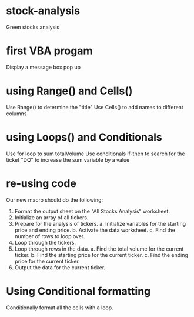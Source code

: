 # stock-analysis
Green stocks analysis

# first VBA progam
Display a message box pop up

# using Range() and Cells()
Use Range() to determine the "title"
Use Cells() to add names to different columns

# using Loops() and Conditionals
Use for loop to sum totalVolume
Use conditionals if-then to search for the ticket "DQ" to increase the sum variable by a value

# re-using code
Our new macro should do the following:

  1. Format the output sheet on the "All Stocks Analysis" worksheet.
  2. Initialize an array of all tickers.
  3. Prepare for the analysis of tickers.
    a. Initialize variables for the starting price and ending price.
    b. Activate the data worksheet.
    c. Find the number of rows to loop over.
  4. Loop through the tickers.
  5. Loop through rows in the data.
    a. Find the total volume for the current ticker.
    b. Find the starting price for the current ticker.
    c. Find the ending price for the current ticker.
  6. Output the data for the current ticker.

# Using Conditional formatting
Conditionally format all the cells with a loop.
